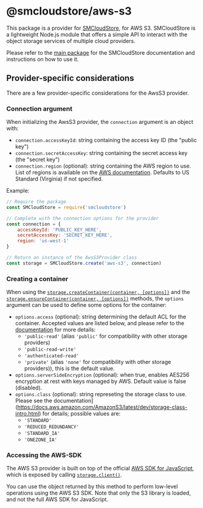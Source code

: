 # @smcloudstore/aws-s3

This package is a provider for [SMCloudStore](https://github.com/ItalyPaleAle/SMCloudStore), for AWS S3. SMCloudStore is a lightweight Node.js module that offers a simple API to interact with the object storage services of multiple cloud providers.

Please refer to the [main package](https://github.com/ItalyPaleAle/SMCloudStore) for the SMCloudStore documentation and instructions on how to use it.

## Provider-specific considerations

There are a few provider-specific considerations for the AwsS3 provider.

### Connection argument

When initializing the AwsS3 provider, the `connection` argument is an object with:

- `connection.accessKeyId`: string containing the access key ID (the "public key")
- `connection.secretAccessKey`: string containing the secret access key (the "secret key")
- `connection.region` (optional): string containing the AWS region to use. List of regions is available on the [AWS documentation](https://docs.aws.amazon.com/general/latest/gr/rande.html#s3_region). Defaults to US Standard (Virginia) if not specified.

Example:

````js
// Require the package
const SMCloudStore = require('smcloudstore')

// Complete with the connection options for the provider
const connection = {
    accessKeyId: 'PUBLIC_KEY_HERE',
    secretAccessKey: 'SECRET_KEY_HERE',
    region: 'us-west-1'
}

// Return an instance of the AwsS3Provider class
const storage = SMCloudStore.create('aws-s3', connection)
````

### Creating a container

When using the [`storage.createContainer(container, [options])`](https://italypaleale.github.io/SMCloudStore/classes/aws_s3.awss3provider.html#createcontainer) and the [`storage.ensureContainer(container, [options])`](https://italypaleale.github.io/SMCloudStore/classes/aws_s3.awss3provider.html#ensurecontainer) methods, the `options` argument can be used to define some options for the container:

- `options.access` (optional): string determining the default ACL for the container. Accepted values are listed below, and please refer to the [documentation](https://docs.aws.amazon.com/AmazonS3/latest/dev/acl-overview.html#canned-acl) for more details:
  - `'public-read'` (alias `'public'` for compatibility with other storage providers)
  - `'public-read-write'`
  - `'authenticated-read'`
  - `'private'` (alias `'none'` for compatibility with other storage providers)), this is the default value.
- `options.serverSideEncryption` (optional): when true, enables AES256 encryption at rest with keys managed by AWS. Default value is false (disabled).
- `options.class` (optional): string represeting the storage class to use. Please see the documentation](https://docs.aws.amazon.com/AmazonS3/latest/dev/storage-class-intro.html) for details; possible values are:
  - `'STANDARD'`
  - `'REDUCED_REDUNDANCY'`
  - `'STANDARD_IA'`
  - `'ONEZONE_IA'`

### Accessing the AWS-SDK

The AWS S3 provider is built on top of the official [AWS SDK for JavaScript](https://github.com/aws/aws-sdk-js), which is exposed by calling [`storage.client()`](https://italypaleale.github.io/SMCloudStore/classes/core.storageprovider.html#client).

You can use the object returned by this method to perform low-level operations using the AWS S3 SDK. Note that only the S3 library is loaded, and not the full AWS SDK for JavaScript.


